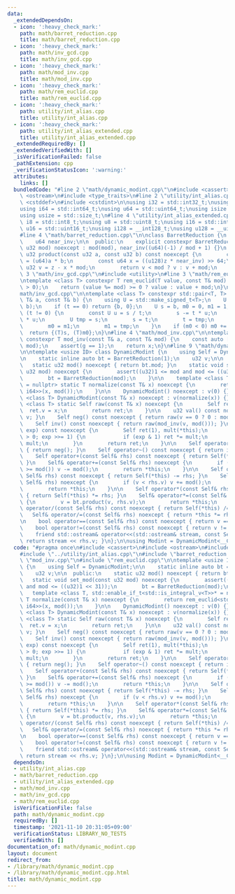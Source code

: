```yaml
---
data:
  _extendedDependsOn:
  - icon: ':heavy_check_mark:'
    path: math/barret_reduction.cpp
    title: math/barret_reduction.cpp
  - icon: ':heavy_check_mark:'
    path: math/inv_gcd.cpp
    title: math/inv_gcd.cpp
  - icon: ':heavy_check_mark:'
    path: math/mod_inv.cpp
    title: math/mod_inv.cpp
  - icon: ':heavy_check_mark:'
    path: math/rem_euclid.cpp
    title: math/rem_euclid.cpp
  - icon: ':heavy_check_mark:'
    path: utility/int_alias.cpp
    title: utility/int_alias.cpp
  - icon: ':heavy_check_mark:'
    path: utility/int_alias_extended.cpp
    title: utility/int_alias_extended.cpp
  _extendedRequiredBy: []
  _extendedVerifiedWith: []
  _isVerificationFailed: false
  _pathExtension: cpp
  _verificationStatusIcon: ':warning:'
  attributes:
    links: []
  bundledCode: "#line 2 \"math/dynamic_modint.cpp\"\n#include <cassert>\n#include\
    \ <ostream>\n#include <type_traits>\n#line 2 \"utility/int_alias.cpp\"\n#include\
    \ <cstddef>\n#include <cstdint>\n\nusing i32 = std::int32_t;\nusing u32 = std::uint32_t;\n\
    using i64 = std::int64_t;\nusing u64 = std::uint64_t;\nusing isize = std::ptrdiff_t;\n\
    using usize = std::size_t;\n#line 4 \"utility/int_alias_extended.cpp\"\n\nusing\
    \ i8 = std::int8_t;\nusing u8 = std::uint8_t;\nusing i16 = std::int16_t;\nusing\
    \ u16 = std::uint16_t;\nusing i128 = __int128_t;\nusing u128 = __uint128_t;\n\
    #line 4 \"math/barret_reduction.cpp\"\n\nclass BarretReduction {\n    u32 mod;\n\
    \    u64 near_inv;\n\n  public:\n    explicit constexpr BarretReduction(const\
    \ u32 mod) noexcept : mod(mod), near_inv((u64)(-1) / mod + 1) {}\n    constexpr\
    \ u32 product(const u32 a, const u32 b) const noexcept {\n        const u64 z\
    \ = (u64)a * b;\n        const u64 x = ((u128)z * near_inv) >> 64;\n        const\
    \ u32 v = z - x * mod;\n        return v < mod ? v : v + mod;\n    }\n};\n#line\
    \ 3 \"math/inv_gcd.cpp\"\n#include <utility>\n#line 3 \"math/rem_euclid.cpp\"\n\
    \ntemplate <class T> constexpr T rem_euclid(T value, const T& mod) {\n    assert(mod\
    \ > 0);\n    return (value %= mod) >= 0 ? value : value + mod;\n}\n#line 5 \"\
    math/inv_gcd.cpp\"\n\ntemplate <class T> constexpr std::pair<T, T> inv_gcd(const\
    \ T& a, const T& b) {\n    using U = std::make_signed_t<T>;\n    U t = rem_euclid(a,\
    \ b);\n    if (t == 0) return {b, 0};\n    U s = b, m0 = 0, m1 = 1;\n    while\
    \ (t != 0) {\n        const U u = s / t;\n        s -= t * u;\n        m0 -= m1\
    \ * u;\n        U tmp = s;\n        s = t;\n        t = tmp;\n        tmp = m0;\n\
    \        m0 = m1;\n        m1 = tmp;\n    }\n    if (m0 < 0) m0 += b / s;\n  \
    \  return {(T)s, (T)m0};\n}\n#line 4 \"math/mod_inv.cpp\"\n\ntemplate <class T>\
    \ constexpr T mod_inv(const T& a, const T& mod) {\n    const auto [g, x] = inv_gcd(a,\
    \ mod);\n    assert(g == 1);\n    return x;\n}\n#line 9 \"math/dynamic_modint.cpp\"\
    \n\ntemplate <usize ID> class DynamicModint {\n    using Self = DynamicModint;\n\
    \n    static inline auto bt = BarretReduction(1);\n    u32 v;\n\n  public:\n \
    \   static u32 mod() noexcept { return bt.mod; }\n    static void set_mod(const\
    \ u32 mod) noexcept {\n        assert((u32)1 <= mod and mod <= ((u32)1 << 31));\n\
    \        bt = BarretReduction(mod);\n    }\n\n    template <class T, std::enable_if_t<std::is_integral_v<T>>*\
    \ = nullptr> static T normalize(const T& x) noexcept {\n        return rem_euclid<std::common_type_t<T,\
    \ i64>>(x, mod());\n    }\n\n    DynamicModint() noexcept : v(0) {}\n    template\
    \ <class T> DynamicModint(const T& x) noexcept : v(normalize(x)) {}\n    template\
    \ <class T> static Self raw(const T& x) noexcept {\n        Self ret;\n      \
    \  ret.v = x;\n        return ret;\n    }\n\n    u32 val() const noexcept { return\
    \ v; }\n    Self neg() const noexcept { return raw(v == 0 ? 0 : mod() - v); }\n\
    \    Self inv() const noexcept { return raw(mod_inv(v, mod())); }\n    Self pow(u64\
    \ exp) const noexcept {\n        Self ret(1), mult(*this);\n        for (; exp\
    \ > 0; exp >>= 1) {\n            if (exp & 1) ret *= mult;\n            mult *=\
    \ mult;\n        }\n        return ret;\n    }\n\n    Self operator-() const noexcept\
    \ { return neg(); }\n    Self operator~() const noexcept { return inv(); }\n\n\
    \    Self operator+(const Self& rhs) const noexcept { return Self(*this) += rhs;\
    \ }\n    Self& operator+=(const Self& rhs) noexcept {\n        if ((v += rhs.v)\
    \ >= mod()) v -= mod();\n        return *this;\n    }\n\n    Self operator-(const\
    \ Self& rhs) const noexcept { return Self(*this) -= rhs; }\n    Self& operator-=(const\
    \ Self& rhs) noexcept {\n        if (v < rhs.v) v += mod();\n        v -= rhs.v;\n\
    \        return *this;\n    }\n\n    Self operator*(const Self& rhs) const noexcept\
    \ { return Self(*this) *= rhs; }\n    Self& operator*=(const Self& rhs) noexcept\
    \ {\n        v = bt.product(v, rhs.v);\n        return *this;\n    }\n\n    Self\
    \ operator/(const Self& rhs) const noexcept { return Self(*this) /= rhs; }\n \
    \   Self& operator/=(const Self& rhs) noexcept { return *this *= rhs.inv(); }\n\
    \n    bool operator==(const Self& rhs) const noexcept { return v == rhs.v; }\n\
    \    bool operator!=(const Self& rhs) const noexcept { return v != rhs.v; }\n\
    \    friend std::ostream& operator<<(std::ostream& stream, const Self& rhs) {\
    \ return stream << rhs.v; }\n};\n\nusing Modint = DynamicModint<__COUNTER__>;\n"
  code: "#pragma once\n#include <cassert>\n#include <ostream>\n#include <type_traits>\n\
    #include \"../utility/int_alias.cpp\"\n#include \"barret_reduction.cpp\"\n#include\
    \ \"mod_inv.cpp\"\n#include \"rem_euclid.cpp\"\n\ntemplate <usize ID> class DynamicModint\
    \ {\n    using Self = DynamicModint;\n\n    static inline auto bt = BarretReduction(1);\n\
    \    u32 v;\n\n  public:\n    static u32 mod() noexcept { return bt.mod; }\n \
    \   static void set_mod(const u32 mod) noexcept {\n        assert((u32)1 <= mod\
    \ and mod <= ((u32)1 << 31));\n        bt = BarretReduction(mod);\n    }\n\n \
    \   template <class T, std::enable_if_t<std::is_integral_v<T>>* = nullptr> static\
    \ T normalize(const T& x) noexcept {\n        return rem_euclid<std::common_type_t<T,\
    \ i64>>(x, mod());\n    }\n\n    DynamicModint() noexcept : v(0) {}\n    template\
    \ <class T> DynamicModint(const T& x) noexcept : v(normalize(x)) {}\n    template\
    \ <class T> static Self raw(const T& x) noexcept {\n        Self ret;\n      \
    \  ret.v = x;\n        return ret;\n    }\n\n    u32 val() const noexcept { return\
    \ v; }\n    Self neg() const noexcept { return raw(v == 0 ? 0 : mod() - v); }\n\
    \    Self inv() const noexcept { return raw(mod_inv(v, mod())); }\n    Self pow(u64\
    \ exp) const noexcept {\n        Self ret(1), mult(*this);\n        for (; exp\
    \ > 0; exp >>= 1) {\n            if (exp & 1) ret *= mult;\n            mult *=\
    \ mult;\n        }\n        return ret;\n    }\n\n    Self operator-() const noexcept\
    \ { return neg(); }\n    Self operator~() const noexcept { return inv(); }\n\n\
    \    Self operator+(const Self& rhs) const noexcept { return Self(*this) += rhs;\
    \ }\n    Self& operator+=(const Self& rhs) noexcept {\n        if ((v += rhs.v)\
    \ >= mod()) v -= mod();\n        return *this;\n    }\n\n    Self operator-(const\
    \ Self& rhs) const noexcept { return Self(*this) -= rhs; }\n    Self& operator-=(const\
    \ Self& rhs) noexcept {\n        if (v < rhs.v) v += mod();\n        v -= rhs.v;\n\
    \        return *this;\n    }\n\n    Self operator*(const Self& rhs) const noexcept\
    \ { return Self(*this) *= rhs; }\n    Self& operator*=(const Self& rhs) noexcept\
    \ {\n        v = bt.product(v, rhs.v);\n        return *this;\n    }\n\n    Self\
    \ operator/(const Self& rhs) const noexcept { return Self(*this) /= rhs; }\n \
    \   Self& operator/=(const Self& rhs) noexcept { return *this *= rhs.inv(); }\n\
    \n    bool operator==(const Self& rhs) const noexcept { return v == rhs.v; }\n\
    \    bool operator!=(const Self& rhs) const noexcept { return v != rhs.v; }\n\
    \    friend std::ostream& operator<<(std::ostream& stream, const Self& rhs) {\
    \ return stream << rhs.v; }\n};\n\nusing Modint = DynamicModint<__COUNTER__>;\n"
  dependsOn:
  - utility/int_alias.cpp
  - math/barret_reduction.cpp
  - utility/int_alias_extended.cpp
  - math/mod_inv.cpp
  - math/inv_gcd.cpp
  - math/rem_euclid.cpp
  isVerificationFile: false
  path: math/dynamic_modint.cpp
  requiredBy: []
  timestamp: '2021-11-10 20:31:05+09:00'
  verificationStatus: LIBRARY_NO_TESTS
  verifiedWith: []
documentation_of: math/dynamic_modint.cpp
layout: document
redirect_from:
- /library/math/dynamic_modint.cpp
- /library/math/dynamic_modint.cpp.html
title: math/dynamic_modint.cpp
---
```

